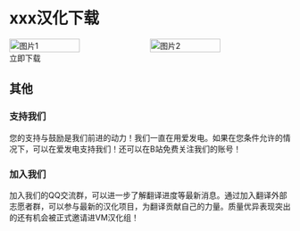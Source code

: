 # xxx汉化下载
<div style="display: flex">
  <img src="" style="width:50%" alt="图片1">
  <img src="" style="width:50%" alt="图片2">
</div>

<div style="display: flex;">
  <ButtonComponent link="">立即下载</ButtonComponent>
  <ModalComponent>
    <template v-slot>
    </template>
  </ModalComponent>
</div>

## 其他
### 支持我们
您的支持与鼓励是我们前进的动力！我们一直在用爱发电。如果在您条件允许的情况下，可以在爱发电支持我们！还可以在B站免费关注我们的账号！

### 加入我们
加入我们的QQ交流群，可以进一步了解翻译进度等最新消息。通过加入翻译外部志愿者群，可以参与最新的汉化项目，为翻译贡献自己的力量。质量优异表现突出的还有机会被正式邀请进VM汉化组！